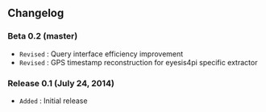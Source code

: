 ## Changelog

### Beta 0.2 (master)

- `Revised` : Query interface efficiency improvement
- `Revised` : GPS timestamp reconstruction for eyesis4pi specific extractor

### Release 0.1 (July 24, 2014)

- `Added` : Initial release
